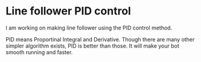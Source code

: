 # Line follower PID control
I am working on making line follower using the PID  control method.

PID means Proportinal Integral and Derivative. Though there are many other simpler algorithm exists, PID is better than those. It will make your bot smooth running and faster.
